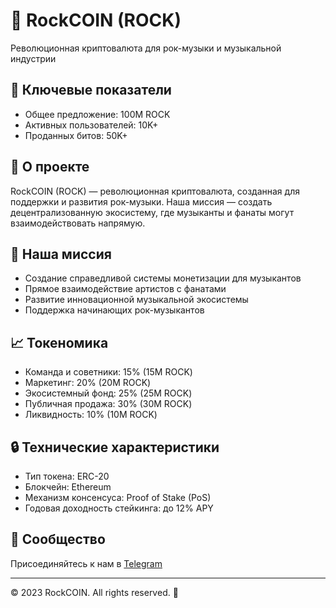
# 🎸 RockCOIN (ROCK)

Революционная криптовалюта для рок-музыки и музыкальной индустрии

## 💎 Ключевые показатели

- Общее предложение: 100M ROCK
- Активных пользователей: 10K+
- Проданных битов: 50K+

## 💫 О проекте

RockCOIN (ROCK) — революционная криптовалюта, созданная для поддержки и развития рок-музыки. 
Наша миссия — создать децентрализованную экосистему, где музыканты и фанаты могут взаимодействовать напрямую.

## 🎯 Наша миссия

- Создание справедливой системы монетизации для музыкантов
- Прямое взаимодействие артистов с фанатами
- Развитие инновационной музыкальной экосистемы
- Поддержка начинающих рок-музыкантов

## 📈 Токеномика

- Команда и советники: 15% (15M ROCK)
- Маркетинг: 20% (20M ROCK)
- Экосистемный фонд: 25% (25M ROCK)
- Публичная продажа: 30% (30M ROCK)
- Ликвидность: 10% (10M ROCK)

## 🔒 Технические характеристики

- Тип токена: ERC-20
- Блокчейн: Ethereum
- Механизм консенсуса: Proof of Stake (PoS)
- Годовая доходность стейкинга: до 12% APY

## 🤝 Сообщество

Присоединяйтесь к нам в [Telegram](https://t.me/rockcoin123)

---

© 2023 RockCOIN. All rights reserved. 🎸
